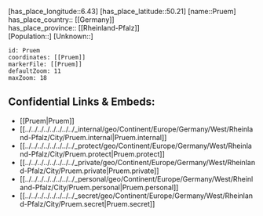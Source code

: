 ﻿---
location: [50.21,6.43] 
mapzoom: [7,12] 
mapmarker: city 
type: City
tags:
- geo/City


SpocWebEntityId: 33539
isDeleted: false
confidential: public

---
[has_place_longitude::6.43] 
[has_place_latitude::50.21] 
[name::Pruem] 
has_place_country:: [[Germany]]  
has_place_province:: [[Rheinland-Pfalz]]  
[Population::] 
[Unknown::] 


```leaflet
id: Pruem
coordinates: [[Pruem]] 
markerFile: [[Pruem]] 
defaultZoom: 11 
maxZoom: 18
```


## Confidential Links & Embeds: 
- [[Pruem|Pruem]]  
- [[../../../../../../../../_internal/geo/Continent/Europe/Germany/West/Rheinland-Pfalz/City/Pruem.internal|Pruem.internal]] 
- [[../../../../../../../../_protect/geo/Continent/Europe/Germany/West/Rheinland-Pfalz/City/Pruem.protect|Pruem.protect]] 
- [[../../../../../../../../_private/geo/Continent/Europe/Germany/West/Rheinland-Pfalz/City/Pruem.private|Pruem.private]] 
- [[../../../../../../../../_personal/geo/Continent/Europe/Germany/West/Rheinland-Pfalz/City/Pruem.personal|Pruem.personal]] 
- [[../../../../../../../../_secret/geo/Continent/Europe/Germany/West/Rheinland-Pfalz/City/Pruem.secret|Pruem.secret]] 
